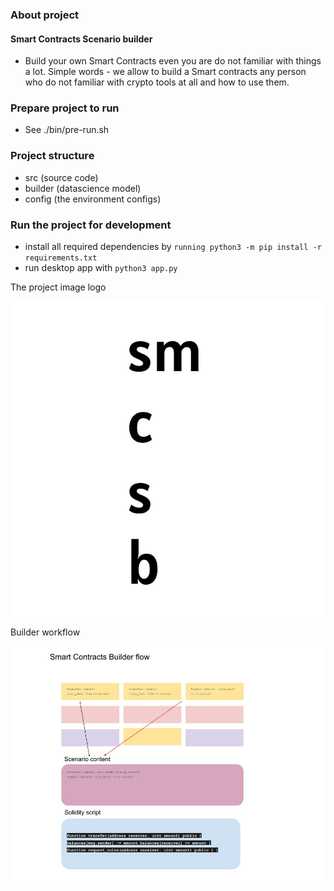 ### About project
#### Smart Contracts Scenario builder
- Build your own Smart Contracts even you are do not familiar with things a lot.
Simple words - we allow to build a Smart contracts any person who do not familiar with crypto tools at all and how to use them.

### Prepare project to run
- See ./bin/pre-run.sh

### Project structure
- src (source code)
- builder (datascience model)
- config (the environment configs)

### Run the project for development
- install all required dependencies by `running python3 -m pip install -r requirements.txt`
- run desktop app with `python3 app.py`

<html>
<body>
<p>The project image logo</p>
<img src="./assets/smcb_logo.jpg">
<p>Builder workflow</p>
<img src="./assets/ScenariosFlow.jpg">
</body>
</html>